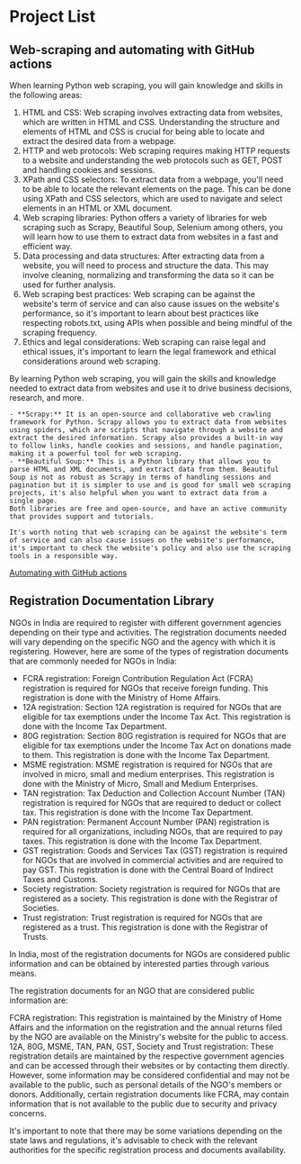 # Project List

## Web-scraping and automating with GitHub actions

When learning Python web scraping, you will gain knowledge and skills in the following areas:

1. HTML and CSS: Web scraping involves extracting data from websites, which are written in HTML and CSS. Understanding the structure and elements of HTML and CSS is crucial for being able to locate and extract the desired data from a webpage.
2. HTTP and web protocols: Web scraping requires making HTTP requests to a website and understanding the web protocols such as GET, POST and handling cookies and sessions.
3. XPath and CSS selectors: To extract data from a webpage, you'll need to be able to locate the relevant elements on the page. This can be done using XPath and CSS selectors, which are used to navigate and select elements in an HTML or XML document.
4. Web scraping libraries: Python offers a variety of libraries for web scraping such as Scrapy, Beautiful Soup, Selenium among others, you will learn how to use them to extract data from websites in a fast and efficient way.
5. Data processing and data structures: After extracting data from a website, you will need to process and structure the data. This may involve cleaning, normalizing and transforming the data so it can be used for further analysis.
6. Web scraping best practices: Web scraping can be against the website's term of service and can also cause issues on the website's performance, so it's important to learn about best practices like respecting robots.txt, using APIs when possible and being mindful of the scraping frequency.
7. Ethics and legal considerations: Web scraping can raise legal and ethical issues, it's important to learn the legal framework and ethical considerations around web scraping.

By learning Python web scraping, you will gain the skills and knowledge needed to extract data from websites and use it to drive business decisions, research, and more.

```{dropdown} Webscraping libraries
- **Scrapy:** It is an open-source and collaborative web crawling framework for Python. Scrapy allows you to extract data from websites using spiders, which are scripts that navigate through a website and extract the desired information. Scrapy also provides a built-in way to follow links, handle cookies and sessions, and handle pagination, making it a powerful tool for web scraping.
- **Beautiful Soup:** This is a Python library that allows you to parse HTML and XML documents, and extract data from them. Beautiful Soup is not as robust as Scrapy in terms of handling sessions and pagination but it is simpler to use and is good for small web scraping projects, it's also helpful when you want to extract data from a single page.
Both libraries are free and open-source, and have an active community that provides support and tutorials.

It's worth noting that web scraping can be against the website's term of service and can also cause issues on the website's performance, it's important to check the website's policy and also use the scraping tools in a responsible way.
```

[Automating with GitHub actions](https://www.swyx.io/github-scraping)

## Registration Documentation Library

NGOs in India are required to register with different government agencies depending on their type and activities. The registration documents needed will vary depending on the specific NGO and the agency with which it is registering. However, here are some of the types of registration documents that are commonly needed for NGOs in India:

- FCRA registration: Foreign Contribution Regulation Act (FCRA) registration is required for NGOs that receive foreign funding. This registration is done with the Ministry of Home Affairs.
- 12A registration: Section 12A registration is required for NGOs that are eligible for tax exemptions under the Income Tax Act. This registration is done with the Income Tax Department.
- 80G registration: Section 80G registration is required for NGOs that are eligible for tax exemptions under the Income Tax Act on donations made to them. This registration is done with the Income Tax Department.
- MSME registration: MSME registration is required for NGOs that are involved in micro, small and medium enterprises. This registration is done with the Ministry of Micro, Small and Medium Enterprises.
- TAN registration: Tax Deduction and Collection Account Number (TAN) registration is required for NGOs that are required to deduct or collect tax. This registration is done with the Income Tax Department.
- PAN registration: Permanent Account Number (PAN) registration is required for all organizations, including NGOs, that are required to pay taxes. This registration is done with the Income Tax Department.
- GST registration: Goods and Services Tax (GST) registration is required for NGOs that are involved in commercial activities and are required to pay GST. This registration is done with the Central Board of Indirect Taxes and Customs.
- Society registration: Society registration is required for NGOs that are registered as a society. This registration is done with the Registrar of Societies.
- Trust registration: Trust registration is required for NGOs that are registered as a trust. This registration is done with the Registrar of Trusts.

In India, most of the registration documents for NGOs are considered public information and can be obtained by interested parties through various means.

The registration documents for an NGO that are considered public information are:

FCRA registration: This registration is maintained by the Ministry of Home Affairs and the information on the registration and the annual returns filed by the NGO are available on the Ministry's website for the public to access.
12A, 80G, MSME, TAN, PAN, GST, Society and Trust registration: These registration details are maintained by the respective government agencies and can be accessed through their websites or by contacting them directly.
However, some information may be considered confidential and may not be available to the public, such as personal details of the NGO's members or donors. Additionally, certain registration documents like FCRA, may contain information that is not available to the public due to security and privacy concerns.

It's important to note that there may be some variations depending on the state laws and regulations, it's advisable to check with the relevant authorities for the specific registration process and documents availability.
